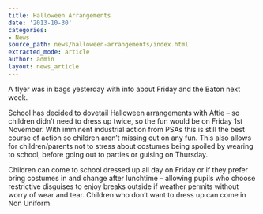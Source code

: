 ```yaml
---
title: Halloween Arrangements
date: '2013-10-30'
categories:
- News
source_path: news/halloween-arrangements/index.html
extracted_mode: article
author: admin
layout: news_article
---
```

A flyer was in bags yesterday with info about Friday and the Baton next week.

School has decided to dovetail Halloween arrangements with Aftie – so children didn’t need to dress up twice, so the fun would be on Friday 1st November. With imminent industrial action from PSAs this is still the best course of action so children aren’t missing out on any fun. This also allows for children/parents not to stress about costumes being spoiled by wearing to school, before going out to parties or guising on Thursday.

Children can come to school dressed up all day on Friday or if they prefer bring costumes in and change after lunchtime – allowing pupils who choose restrictive disguises to enjoy breaks outside if weather permits without worry of wear and tear. Children who don’t want to dress up can come in Non Uniform.
